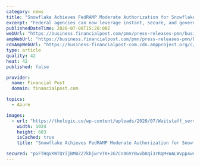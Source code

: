 ```yaml
---
category: news
title: "Snowflake Achieves FedRAMP Moderate Authorization for Snowflake on AWS and Microsoft Azure Government"
excerpt: "Federal agencies can now leverage instant, secure, and governed access to their network of data on the Snowflake Cloud Data Platform SAN MATEO, Calif. — Media Contact Danica Stanczak"
publishedDateTime: 2020-07-08T15:20:00Z
webUrl: "https://business.financialpost.com/pmn/press-releases-pmn/business-wire-news-releases-pmn/snowflake-achieves-fedramp-moderate-authorization-for-snowflake-on-aws-and-microsoft-azure-government"
ampWebUrl: "https://business.financialpost.com/pmn/press-releases-pmn/business-wire-news-releases-pmn/snowflake-achieves-fedramp-moderate-authorization-for-snowflake-on-aws-and-microsoft-azure-government/amp"
cdnAmpWebUrl: "https://business-financialpost-com.cdn.ampproject.org/c/s/business.financialpost.com/pmn/press-releases-pmn/business-wire-news-releases-pmn/snowflake-achieves-fedramp-moderate-authorization-for-snowflake-on-aws-and-microsoft-azure-government/amp"
type: article
quality: 42
heat: 42
published: false

provider:
  name: Financial Post
  domain: financialpost.com

topics:
  - Azure

images:
  - url: "https://thelogic.co/wp-content/uploads/2020/07/Waitstaff_serves_water-Montreal_July5_2020-CP_20200705-P_Graham_Hughes-1024x683-1.jpg?w=260&h=195&crop=1&quality=80&strip=all"
    width: 1024
    height: 683
    isCached: true
    title: "Snowflake Achieves FedRAMP Moderate Authorization for Snowflake on AWS and Microsoft Azure Government"

secured: "pGFTHqVKWTQYijBMBZZ7khjwrvTK+JG7Cn8GVrBwvb0qi3rRqM+WALWvpp4wdwnxt6l7WZQ1jtKkYhQNwgWOdaNUJf9fDNLprq25fjlpqGZkGEkwvCT6LSIVVXPoS8lgmRkFEDQMF0dzM5lj6/rNDHeN6KSiJPUUJ6tiOe1fg7fQD8zMEAwgHlAVtf6kaAfJFwlePdB29oDdR04z6OAVy/2T1IgW3nlLNnFZC00qf95x0ySFUUv8Wz8TLQTKOf5LNoHDtVH0DOKJCYjdtn2afMC1KtRNMPHqVoCH4cuYJuz9twgqAEgMYAWTuuZym1wR9iKl/qzM6KSlue+EbmFLQw==;aAvYcTPEbOKMyqBHmQ8hng=="
---
```


